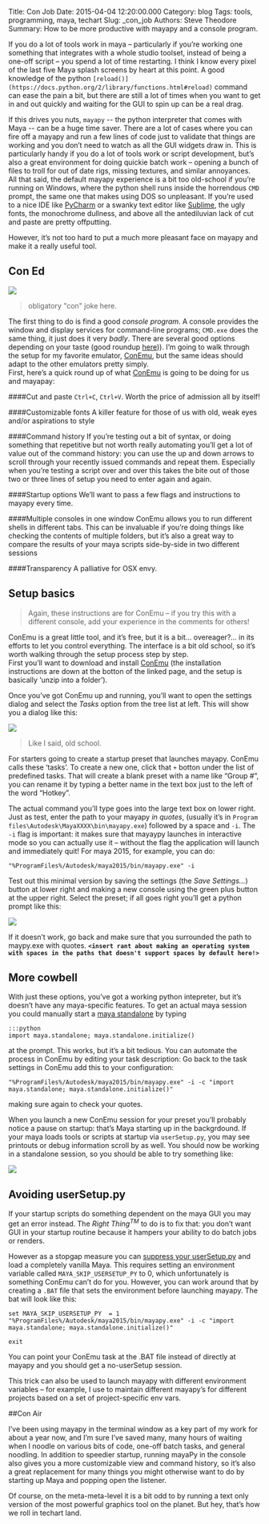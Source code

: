 Title: Con Job
Date: 2015-04-04 12:20:00.000
Category: blog
Tags: tools, programming, maya, techart
Slug: _con_job
Authors: Steve Theodore
Summary: How to be more productive with mayapy and a console program. 

  
If you do a lot of tools work in maya – particularly if you’re working one something that integrates with a whole studio toolset, instead of being a one-off script – you spend a lot of time restarting. I think I know every pixel of the last five Maya splash screens by heart at this point. A good knowledge of the python `[reload()](https://docs.python.org/2/library/functions.html#reload)` command can ease the pain a bit, but there are still a lot of times when you want to get in and out quickly and waiting for the GUI to spin up can be a real drag.  

If this drives you nuts, `mayapy` -- the python interpreter that comes with Maya -- can be a huge time saver. There are a lot of cases where you can fire off a mayapy and run a few lines of code just to validate that things are working and you don’t need to watch as all the GUI widgets draw in. This is particularly handy if you do a lot of tools work or script development, but’s also a great environment for doing quickie batch work – opening a bunch of files to troll for out of date rigs, missing textures, and similar annoyances.  
All that said, the default mayapy experience is a bit too old-school if you’re running on Windows, where the python shell runs inside the horrendous `CMD` prompt, the same one that makes using DOS so unpleasant. If you’re used to a nice IDE like [PyCharm](https://www.jetbrains.com/pycharm/) or a swanky text editor like [Sublime](http://www.sublimetext.com/3), the ugly fonts, the monochrome dullness, and above all the antediluvian lack of cut and paste are pretty offputting.  

However, it’s not too hard to put a much more pleasant face on mayapy and make it a really useful tool.  

##  Con Ed

[![](http://www.top10films.co.uk/img/conair_cage.jpg)](http://www.top10films.co.uk/img/conair_cage.jpg)  
> obligatory "con" joke here.  
  
The first thing to do is find a good _console program_. A console provides the window and display services for command-line programs; `CMD.exe` does the same thing, it just does it very _badly_. There are several good options depending on your taste (good roundup [here](http://www.nextofwindows.com/4-better-windows-console-tools-alternatives-to-windows-built-in-command-prompt/))). I’m going to walk through the setup for my favorite emulator, [ConEmu](http://conemu.github.io/), but the same ideas should adapt to the other emulators pretty simply.  
First, here’s a quick round up of what [ConEmu](http://conemu.github.io/) is going to be doing for us and mayapay:  


####Cut and paste
`Ctrl+C`, `Ctrl+V`. Worth the price of admission all by itself!

####Customizable fonts
A killer feature for those of us with old, weak eyes and/or aspirations to style

####Command history
If you’re testing out a bit of syntax, or doing something that repetitive but not worth really automating you’ll get a lot of value out of the command history: you can use the up and down arrows to scroll through your recently issued commands and repeat them. Especially when you’re testing a script over and over this takes the bite out of those two or three lines of setup you need to enter again and again.

####Startup options
We’ll want to pass a few flags and instructions to mayapy every time.

####Multiple consoles in one window
ConEmu allows you to run different shells in different tabs. This can be invaluable if you’re doing things like checking the contents of multiple folders, but it’s also a great way to compare the results of your maya scripts side-by-side in two different sessions

####Transparency
A palliative for OSX envy.

## Setup basics

>Again, these instructions are for ConEmu – if you try this with a different console, add your experience in the comments for others!

ConEmu is a great little tool, and it’s free, but it is a bit… overeager?… in its efforts to let you control everything. The interface is a bit old school, so it’s worth walking through the setup process step by step.  
First you’ll want to download and install [ConEmu](http://conemu.github.io/) (the installation instructions are down at the botton of the linked page, and the setup is basically ‘unzip into a folder’).

Once you’ve got ConEmu up and running, you’ll want to open the settings dialog and select the _Tasks_ option from the tree list at left. This will show you a dialog like this:  
  
[![](http://3.bp.blogspot.com/-w0mbodm7rfY/VSAucMI2xPI/AAAAAAABLnI/0y0424YSh94/s1600/conemu_1.jpg)](http://3.bp.blogspot.com/-w0mbodm7rfY/VSAucMI2xPI/AAAAAAABLnI/0y0424YSh94/s1600/conemu_1.jpg)  
>  Like I said, old school.

For starters going to create a startup preset that launches mayapy. ConEmu calls these ‘tasks’. To create a new one, click that `+` botton under the list of predefined tasks. That will create a blank preset with a name like “Group #”, you can rename it by typing a better name in the text box just to the left of the word “Hotkey”.  

The actual command you’ll type goes into the large text box on lower right. Just as test, enter the path to your mayapy _in quotes_, (usually it’s in `Program files\Autodesk\MayaXXXX\bin\mayapy.exe`) followed by a space and `-i`. The `-i` flag is important: it makes sure that mayaypy launches in interactive mode so you can actually use it – without the flag the application will launch and immediately quit! For maya 2015, for example, you can do:  

    
    "%ProgramFiles%/Autodesk/maya2015/bin/mayapy.exe" -i  
    

Test out this minimal version by saving the settings (the _Save Settings…_) button at lower right and making a new console using the green plus button at the upper right. Select the preset; if all goes right you’ll get a python prompt like this:  

[![](http://4.bp.blogspot.com/-6SwtLYQpf7s/VSAuvIdPHDI/AAAAAAABLnQ/gtXK892tdFs/s1600/conemu_2.jpg)](http://4.bp.blogspot.com/-6SwtLYQpf7s/VSAuvIdPHDI/AAAAAAABLnQ/gtXK892tdFs/s1600/conemu_2.jpg)

  
If it doesn’t work, go back and make sure that you surrounded the path to maypy.exe with quotes. **`<insert rant about making an operating system with spaces in the paths that doesn't support spaces by default here!>`**   


## More cowbell

With just these options, you’ve got a working python intepreter, but it’s doesn’t have any maya-specific features. To get an actual maya session you could manually start a [maya standalone](http://techartsurvival.blogspot.com/2014/04/earth-calling-mayastandalone.html) by typing  
  
    :::python  
    import maya.standalone; maya.standalone.initialize()  
    

at the prompt. This works, but it’s a bit tedious. You can automate the process in ConEmu by editing your task description: Go back to the task settings in ConEmu add this to your configuration:  
 
    "%ProgramFiles%/Autodesk/maya2015/bin/mayapy.exe" -i -c "import maya.standalone; maya.standalone.initialize()"  
    

making sure again to check your quotes.   

When you launch a new ConEmu session for your preset you’ll probably notice a pause on startup: that’s Maya starting up in the backgrdound. If your maya loads tools or scripts at startup via `userSetup.py`, you may see printouts or debug information scroll by as well. You should now be working in a standalone session, so you should be able to try something like:  


[![](http://3.bp.blogspot.com/-ncaJyLvqczY/VSAuvALxi_I/AAAAAAABLnU/64gr2WRWkdo/s1600/conemu3.jpg)](http://3.bp.blogspot.com/-ncaJyLvqczY/VSAuvALxi_I/AAAAAAABLnU/64gr2WRWkdo/s1600/conemu3.jpg)

## Avoiding userSetup.py

If your startup scripts do something dependent on the maya GUI you may get an error instead. The _Right Thing<sup>TM<sup>_ to do is to fix that: you don’t want GUI in your startup routine because it hampers your ability to do batch jobs or renders.   

However as a stopgap measure you can [suppress your userSetup.py](no-soup-for-you.html) and load a completely vanilla Maya. This requires setting an environment variable called `MAYA_SKIP_USERSETUP_PY` to 0, which unfortunately is something ConEmu can’t do for you. However, you can work around that by creating a `.BAT` file that sets the environment before launching mayapy. The bat will look like this: 
    
    set MAYA_SKIP_USERSETUP_PY  = 1  
    "%ProgramFiles%/Autodesk/maya2015/bin/mayapy.exe" -i -c "import maya.standalone; maya.standalone.initialize()"  
      
    exit  

You can point your ConEmu task at the .BAT file instead of directly at mayapy and you should get a no-userSetup session.   

This trick can also be used to launch mayapy with different environment variables – for example, I use to maintain different mayapy’s for different projects based on a set of project-specific env vars.  


##Con Air

I’ve been using mayapy in the terminal window as a key part of my work for about a year now, and I’m sure I’ve saved many, many hours of waiting when I noodle on various bits of code, one-off batch tasks, and general noodling. In addition to speedier startup, running mayaPy in the console also gives you a more customizable view and command history, so it’s also a great replacement for many things you might otherwise want to do by starting up Maya and popping open the listener.  
 
Of course, on the meta-meta-level it is a bit odd to by running a text only version of the most powerful graphics tool on the planet. But hey, that’s how we roll in techart land.

